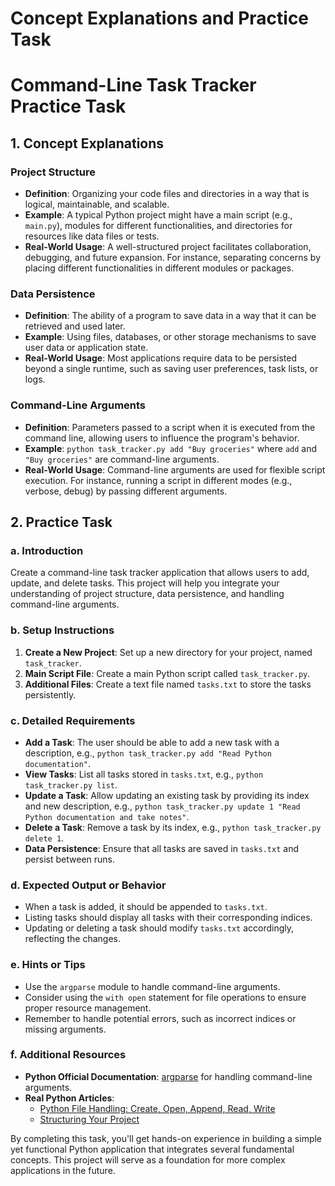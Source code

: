 # Concept Explanations and Practice Task

# Command-Line Task Tracker Practice Task

## 1. Concept Explanations

### Project Structure
- **Definition**: Organizing your code files and directories in a way that is logical, maintainable, and scalable.
- **Example**: A typical Python project might have a main script (e.g., `main.py`), modules for different functionalities, and directories for resources like data files or tests.
- **Real-World Usage**: A well-structured project facilitates collaboration, debugging, and future expansion. For instance, separating concerns by placing different functionalities in different modules or packages.

### Data Persistence
- **Definition**: The ability of a program to save data in a way that it can be retrieved and used later.
- **Example**: Using files, databases, or other storage mechanisms to save user data or application state.
- **Real-World Usage**: Most applications require data to be persisted beyond a single runtime, such as saving user preferences, task lists, or logs.

### Command-Line Arguments
- **Definition**: Parameters passed to a script when it is executed from the command line, allowing users to influence the program's behavior.
- **Example**: `python task_tracker.py add "Buy groceries"` where `add` and `"Buy groceries"` are command-line arguments.
- **Real-World Usage**: Command-line arguments are used for flexible script execution. For instance, running a script in different modes (e.g., verbose, debug) by passing different arguments.

## 2. Practice Task

### a. Introduction
Create a command-line task tracker application that allows users to add, update, and delete tasks. This project will help you integrate your understanding of project structure, data persistence, and handling command-line arguments.

### b. Setup Instructions
1. **Create a New Project**: Set up a new directory for your project, named `task_tracker`.
2. **Main Script File**: Create a main Python script called `task_tracker.py`.
3. **Additional Files**: Create a text file named `tasks.txt` to store the tasks persistently.

### c. Detailed Requirements
- **Add a Task**: The user should be able to add a new task with a description, e.g., `python task_tracker.py add "Read Python documentation"`.
- **View Tasks**: List all tasks stored in `tasks.txt`, e.g., `python task_tracker.py list`.
- **Update a Task**: Allow updating an existing task by providing its index and new description, e.g., `python task_tracker.py update 1 "Read Python documentation and take notes"`.
- **Delete a Task**: Remove a task by its index, e.g., `python task_tracker.py delete 1`.
- **Data Persistence**: Ensure that all tasks are saved in `tasks.txt` and persist between runs.

### d. Expected Output or Behavior
- When a task is added, it should be appended to `tasks.txt`.
- Listing tasks should display all tasks with their corresponding indices.
- Updating or deleting a task should modify `tasks.txt` accordingly, reflecting the changes.

### e. Hints or Tips
- Use the `argparse` module to handle command-line arguments.
- Consider using the `with open` statement for file operations to ensure proper resource management.
- Remember to handle potential errors, such as incorrect indices or missing arguments.

### f. Additional Resources
- **Python Official Documentation**: [argparse](https://docs.python.org/3/library/argparse.html) for handling command-line arguments.
- **Real Python Articles**: 
  - [Python File Handling: Create, Open, Append, Read, Write](https://realpython.com/read-write-files-python/)
  - [Structuring Your Project](https://realpython.com/python-application-layouts/)

By completing this task, you'll get hands-on experience in building a simple yet functional Python application that integrates several fundamental concepts. This project will serve as a foundation for more complex applications in the future.